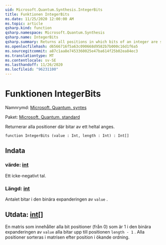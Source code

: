 ```yaml
---
uid: Microsoft.Quantum.Synthesis.IntegerBits
title: Funktionen IntegerBits
ms.date: 11/25/2020 12:00:00 AM
ms.topic: article
qsharp.kind: function
qsharp.namespace: Microsoft.Quantum.Synthesis
qsharp.name: IntegerBits
qsharp.summary: Returns all positions in which bits of an integer are set.
ms.openlocfilehash: d6566716f5a63c090668d9582b7b000c16d1f6a5
ms.sourcegitcommit: a87c1aa8e7453360025e47ba614f25b02ea84ec3
ms.translationtype: MT
ms.contentlocale: sv-SE
ms.lasthandoff: 11/26/2020
ms.locfileid: "96231100"
---
```

# <a name="integerbits-function"></a>Funktionen IntegerBits

Namnrymd: [Microsoft. Quantum. syntes](xref:Microsoft.Quantum.Synthesis)

Paket: [Microsoft. Quantum. standard](https://nuget.org/packages/Microsoft.Quantum.Standard)


Returnerar alla positioner där bitar av ett heltal anges.

```qsharp
function IntegerBits (value : Int, length : Int) : Int[]
```


## <a name="input"></a>Indata

### <a name="value--int"></a>värde: [int](xref:microsoft.quantum.lang-ref.int)

Ett icke-negativt tal.


### <a name="length--int"></a>Längd: [int](xref:microsoft.quantum.lang-ref.int)

Antalet bitar i den binära expanderingen av `value` .



## <a name="output--int"></a>Utdata: [int](xref:microsoft.quantum.lang-ref.int)[]

En matris som innehåller alla bit positioner (från 0) som är 1 i den binära expanderingen av `value` alla bitar upp till positionen `length - 1` .  Alla positioner sorteras i matrisen efter position i ökande ordning.